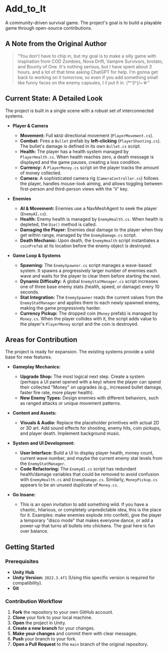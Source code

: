 # Add_to_It

A community-driven survival game. The project's goal is to build a playable game through open-source contributions.

## A Note from the Original Author

> "You don't have to chip in, but my goal is to make a silly game with inspiration from COD Zombies, Nova Drift, Vampire Survivors, brotato, and Bounty of One. It's nothing serious, but I have spent about 3 hours, and a lot of that time asking ChatGPT for help. I'm gonna get back to working on it tomorrow, so even if you add something small like funny faces on the enemy capsules, I il put it in. (*^3^)/~☆"

## Current State: A Detailed Look

The project is built in a single scene with a robust set of interconnected systems.

* **Player & Camera**
    * **Movement:** Full `WASD` directional movement (`PlayerMovement.cs`).
    * **Combat:** Fires a `Bullet` prefab by **left-clicking** (`PlayerShooting.cs`). The bullet's damage is defined in its own `Bullet.cs` script.
    * **Health:** The player has a health system managed by `PlayerHealth.cs`. When health reaches zero, a death message is displayed and the game pauses, creating a loss condition.
    * **Currency:** A `PlayerMoney.cs` script on the player tracks the amount of money collected.
    * **Camera:** A sophisticated camera rig (`CameraController.cs`) follows the player, handles mouse-look aiming, and allows toggling between first-person and third-person views with the 'V' key.

* **Enemies**
    * **AI & Movement:** Enemies use a NavMeshAgent to seek the player (`EnemyAI.cs`).
    * **Health:** Enemy health is managed by `EnemyHealth.cs`. When health is depleted, the `Die()` method is called.
    * **Damaging the Player:** Enemies deal damage to the player when they get within range, managed by the `EnemyDamage.cs` script.
    * **Death Mechanic:** Upon death, the `EnemyHealth` script instantiates a `coinPrefab` at its location before the enemy object is destroyed.

* **Game Loop & Systems**
    * **Spawning:** The `EnemySpawner.cs` script manages a wave-based system. It spawns a progressively larger number of enemies each wave and waits for the player to clear them before starting the next.
    * **Dynamic Difficulty:** A global `EnemyStatManager.cs` script increases one of three base enemy stats (health, speed, or damage) every 10 seconds.
    * **Stat Integration:** The `EnemySpawner` reads the current values from the `EnemyStatManager` and applies them to each newly spawned enemy, making the game progressively harder.
    * **Currency Pickup:** The dropped coin (`Money` prefab) is managed by `Money.cs`. When the player collides with it, the script adds value to the player's `PlayerMoney` script and the coin is destroyed.

## Areas for Contribution

The project is ready for expansion. The existing systems provide a solid base for new features.

* **Gameplay Mechanics:**
    * **Upgrade Shop:** The most logical next step. Create a system (perhaps a UI panel opened with a key) where the player can spend their collected "Money" on upgrades (e.g., increased bullet damage, faster fire rate, more player health).
    * **New Enemy Types:** Design enemies with different behaviors, such as ranged attacks or unique movement patterns.

* **Content and Assets:**
    * **Visuals & Audio:** Replace the placeholder primitives with actual 2D or 3D art. Add sound effects for shooting, enemy hits, coin pickups, and player death. Implement background music.

* **System and UI Development:**
    * **User Interface:** Build a UI to display player health, money count, current wave number, and maybe the current enemy stat levels from the `EnemyStatManager`.
    * **Code Refactoring:** The `EnemyAI.cs` script has redundant health/damage variables that could be removed to avoid confusion with `EnemyHealth.cs` and `EnemyDamage.cs`. Similarly, `MoneyPickup.cs` appears to be an unused duplicate of `Money.cs`.

* **Go Insane:**
    * This is an open invitation to add something wild. If you have a chaotic, hilarious, or completely unpredictable idea, this is the place for it. Examples: make enemies explode into confetti, give the player a temporary "disco mode" that makes everyone dance, or add a power-up that turns all bullets into chickens. The goal here is fun over balance.

## Getting Started

### Prerequisites

* **Unity Hub**
* **Unity Version:** `2022.3.4f1` (Using this specific version is required for compatibility).
* **Git**

### Contribution Workflow

1.  **Fork** the repository to your own GitHub account.
2.  **Clone** your fork to your local machine.
3.  **Open** the project in Unity.
4.  **Create a new branch** for your changes.
5.  **Make your changes** and commit them with clear messages.
6.  **Push** your branch to your fork.
7.  **Open a Pull Request** to the `main` branch of the original repository.
